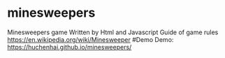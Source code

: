 # minesweepers
Minesweepers game Written by Html and Javascript
Guide of game rules https://en.wikipedia.org/wiki/Minesweeper
#Demo
Demo: https://huchenhai.github.io/minesweepers/
